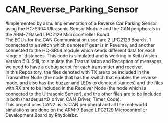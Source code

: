 # CAN_Reverse_Parking_Sensor
#implemented by ashu
Implementation of a Reverse Car Parking Sensor using the HC-SR04 Ultrasonic Sensor Module and the CAN peripherals in the ARM-7 Based LPC2129 Microcontroller Board. <br>
The ECUs for the CAN Communication used are 2 LPC2129 Boards, 1 connected to a switch which denotes if gear is in Reverse, and another connected to the HC-SR04 module which sends different data for each range of distances. This code is simulated and is working in Keil uVision Version 5.0. Still, to simulate the Transmission and Reception of messages, we need to have a debug script for each transmitter and receiver.<br>
In this Repository, the files denoted with TX are to be included in the Transmitter Node (the node that has the switch that enables the reverse mode, and also has the buzzer and LEDs to denote distances) and the files with RX are to be included in the Receiver Node (the node which is connected to the Ultrasonic Sensor), and the other files are to be included in both (header,uart0_driver, CAN_Driver, Timer_Code).<br>
This project uses CAN2 as its CAN peripheral and all the real-world simulations are done on the ARM-7 Based LPC2129 Microcontroller Development Board by Rhydolabz.
